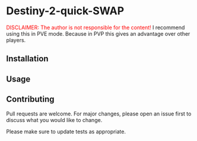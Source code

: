 # Destiny-2-quick-SWAP
<font color="red"> DISCLAIMER: The author is not responsible for the content! </font>
I recommend using this in PVE mode. Because in PVP this gives an advantage over other players.

## Installation


## Usage



## Contributing
Pull requests are welcome. For major changes, please open an issue first to discuss what you would like to change.

Please make sure to update tests as appropriate.
